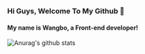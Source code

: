 ### Hi Guys, Welcome To My Github 👋

#### My name is Wangbo, a Front-end developer!

![Anurag's github stats](https://github-readme-stats.vercel.app/api?username=BoWang816)
